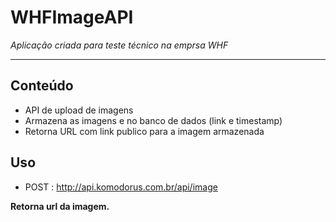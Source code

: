 # WHFImageAPI

*Aplicação criada para teste técnico na emprsa WHF*

-------

## Conteúdo
- API de upload de imagens
- Armazena as imagens e no banco de dados (link e timestamp)
- Retorna URL com link publico para a imagem armazenada

## Uso
- POST : http://api.komodorus.com.br/api/image

**Retorna url da imagem.**

